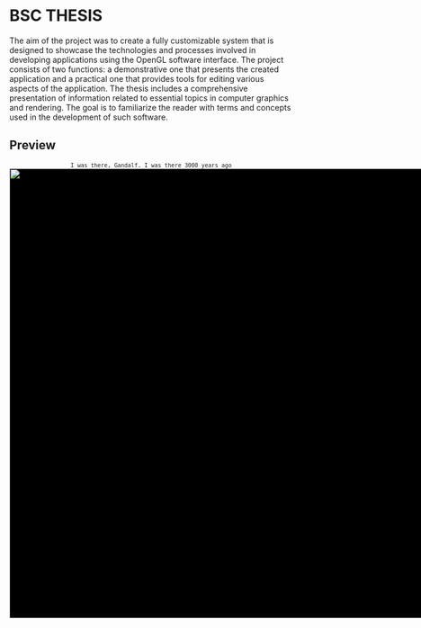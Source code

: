 BSC THESIS
=========

The aim of the project was to create a fully customizable system that is designed to showcase the technologies and processes involved in developing applications using the OpenGL software interface. The project consists of two functions: a demonstrative one that presents the created application and a practical one that provides tools for editing various aspects of the application. The thesis includes a comprehensive presentation of information related to essential topics in computer graphics and rendering. The goal is to familiarize the reader with terms and concepts used in the development of such software.

<!---
$$$$$$$\  $$$$$$$\  $$$$$$$$\ $$\    $$\ $$$$$$\ $$$$$$$$\ $$\      $$\ 
$$  __$$\ $$  __$$\ $$  _____|$$ |   $$ |\_$$  _|$$  _____|$$ | $\  $$ |
$$ |  $$ |$$ |  $$ |$$ |      $$ |   $$ |  $$ |  $$ |      $$ |$$$\ $$ |
$$$$$$$  |$$$$$$$  |$$$$$\    \$$\  $$  |  $$ |  $$$$$\    $$ $$ $$\$$ |
$$  ____/ $$  __$$< $$  __|    \$$\$$  /   $$ |  $$  __|   $$$$  _$$$$ |
$$ |      $$ |  $$ |$$ |        \$$$  /    $$ |  $$ |      $$$  / \$$$ |
$$ |      $$ |  $$ |$$$$$$$$\    \$  /   $$$$$$\ $$$$$$$$\ $$  /   \$$ |
\__|      \__|  \__|\________|    \_/    \______|\________|\__/     \__|
--->
## Preview
<div align="center">
   <sup><code>I was there, Gandalf. I was there 3000 years ago</code></sup>
   <br>
   <div style="width: 800; height: auto; background-color: black;">
      <img src="./preview.gif" width="800" height="auto"/>   
   </div>   
</div>
